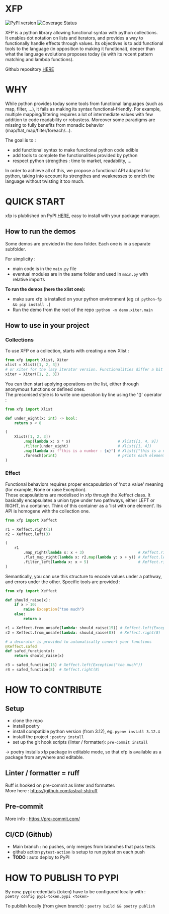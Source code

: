 # XFP

[![PyPI version](https://badge.fury.io/py/xfp.svg)](https://badge.fury.io/py/xfp)
[![Coverage Status](https://coveralls.io/repos/github/sebvey/python-fp/badge.svg?branch=dev)](https://coveralls.io/github/sebvey/python-fp?branch=dev)

XFP is a python library allowing functional syntax with python collections.  
It enables dot notation on lists and iterators, and provides a way to functionally handle effects through values.
Its objectives is to add functional tools to the language (in opposition to making it functional), deeper than what the language evolutions proposes today (ie with its recent pattern matching and lambda functions).  

Github repository [HERE](https://github.com/sebvey/python-fp/)

# WHY

While python provides today some tools from functional languages (such as map, filter, ...), it fails as making its syntax functional-friendly. For example, multiple mapping/filtering requires a lot of intermediate values with few addition to code readability or robustess. Moreover some paradigms are missing to fully benefits from monadic behavior (map/flat_map/filter/foreach/...).  

The goal is to :
- add functional syntax to make functional python code edible
- add tools to complete the functionalities provided by python
- respect python strengthes : time to market, readability, ...

In order to achieve all of this, we propose a functional API adapted for python, taking into account its strengthes and weaknesses to enrich the language without twisting it too much.  

# QUICK START

xfp is plublished on PyPI [HERE](https://pypi.org/project/xfp/), easy to install with your package manager.

## How to run the demos
Some demos are provided in the `demo` folder. Each one is in a separate
subfolder.  

For simplicity :
- main code is in the `main.py` file
- eventual modules are in the same folder and used in `main.py` with relative imports

**To run the demos (here the xlist one):**
- make sure xfp is installed on your python environment (eg `cd python-fp && pip install .`)
- Run the demo from the root of the repo :`python -m demo.xiter.main`

## How to use in your project

### Collections

To use XFP on a collection, starts with creating a new Xlist :
```python
from xfp import Xlist, Xiter
xlist = Xlist([1, 2, 3])
# or xiter for the lazy iterator version. Functionalities differ a bit however
xiter = Xiter([1, 2, 3])
```

You can then start applying operations on the list, either through anonymous functions or defined ones.  
The  preconised style is to write one operation by line using the '()' operator :

```python
from xfp import Xlist

def under_eight(x: int) -> bool:
    return x < 8

(
    Xlist([1, 2, 3])
        .map(lambda x: x * x)                     # Xlist([1, 4, 9])
        .filter(under_eight)                      # Xlist([1, 4])
        .map(lambda x: f"this is a number : {x}") # Xlist(["this is a number : 1", "this is a number : 4"])
        .foreach(print)                           # prints each element of the list, return None
)
```

### Effect

Functional behaviors requires proper encapsulation of 'not a value' meaning (for example, None or raise Exception).  
Those ecapsulations are modelised in xfp through the Xeffect class. It basically encapsulates a union type under two pathways, either LEFT or RIGHT, in a container. Think of this container as a 'list with one element'. Its API is homogene with the collection one.
```python
from xfp import Xeffect

r1 = Xeffect.right(1)
r2 = Xeffect.left(3)

(
    r1
        .map_right(lambda x: x + 3)                        # Xeffect.right(4)
        .flat_map_right(lambda x: r2.map(lambda y: x + y)) # Xeffect.left(7)
        .filter_left(lambda x: x < 5)                      # Xeffect.right(XeffectError(...)) 
)
```

Semantically, you can use this structure to encode values under a pathway, and errors under the other. Specific tools are provided :

```python
from xfp import Xeffect

def should_raise(x):
    if x > 10:
        raise Exception("too much")
    else:
        return x

r1 = Xeffect.from_unsafe(lambda: should_raise(15)) # Xeffect.left(Exception("too much"))
r2 = Xeffect.from_unsafe(lambda: should_raise(8))  # Xeffect.right(8)

# a decorator is provided to automatically convert your functions
@Xeffect.safed
def safed_function(x):
    return should_raise(x)

r3 = safed_function(15) # Xeffect.left(Exception("too much"))
r4 = safed_function(8)  # Xeffect.right(8)
```

# HOW TO CONTRIBUTE

## Setup
- clone the repo
- install poetry
- install compatible python version (from 3.12), eg. `pyenv install 3.12.4`
- install the project : `poetry install`
- set up the git hook scripts (linter / formatter): `pre-commit install` 

-> poetry installs xfp package in editable mode, so that xfp is available as a package from anywhere and editable.  

## Linter / formatter = ruff
Ruff is hooked on pre-commit as linter and formatter.  
More here : https://github.com/astral-sh/ruff

## Pre-commit
More info : https://pre-commit.com/

## CI/CD (Github)

- Main branch : no pushes, only merges from branches that pass tests
- github action `pytest-action` is setup to run pytest on each push
- **TODO** : auto deploy to PyPI

# HOW TO PUBLISH TO PYPI

By now, pypi credentials (token) have to be configured locally with :  
`poetry config pypi-token.pypi <token>`

To publish locally (from given branch) :
`poetry build && poetry publish`
